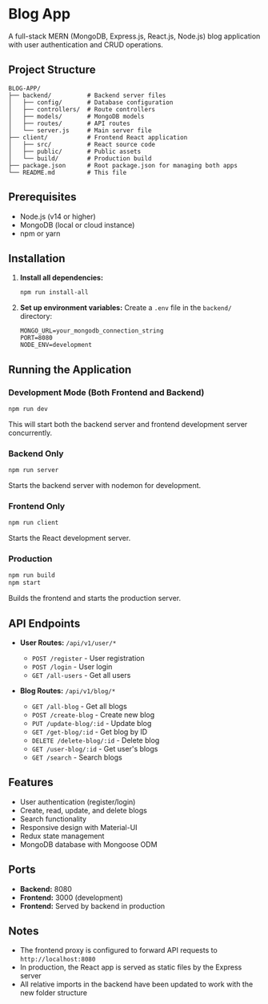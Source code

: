 # Blog App

A full-stack MERN (MongoDB, Express.js, React.js, Node.js) blog application with user authentication and CRUD operations.

## Project Structure

```
BLOG-APP/
├── backend/          # Backend server files
│   ├── config/       # Database configuration
│   ├── controllers/  # Route controllers
│   ├── models/       # MongoDB models
│   ├── routes/       # API routes
│   └── server.js     # Main server file
├── client/           # Frontend React application
│   ├── src/          # React source code
│   ├── public/       # Public assets
│   └── build/        # Production build
├── package.json      # Root package.json for managing both apps
└── README.md         # This file
```

## Prerequisites

- Node.js (v14 or higher)
- MongoDB (local or cloud instance)
- npm or yarn

## Installation

1. **Install all dependencies:**
   ```bash
   npm run install-all
   ```

2. **Set up environment variables:**
   Create a `.env` file in the `backend/` directory:
   ```env
   MONGO_URL=your_mongodb_connection_string
   PORT=8080
   NODE_ENV=development
   ```

## Running the Application

### Development Mode (Both Frontend and Backend)
```bash
npm run dev
```
This will start both the backend server and frontend development server concurrently.

### Backend Only
```bash
npm run server
```
Starts the backend server with nodemon for development.

### Frontend Only
```bash
npm run client
```
Starts the React development server.

### Production
```bash
npm run build
npm start
```
Builds the frontend and starts the production server.

## API Endpoints

- **User Routes:** `/api/v1/user/*`
  - `POST /register` - User registration
  - `POST /login` - User login
  - `GET /all-users` - Get all users

- **Blog Routes:** `/api/v1/blog/*`
  - `GET /all-blog` - Get all blogs
  - `POST /create-blog` - Create new blog
  - `PUT /update-blog/:id` - Update blog
  - `GET /get-blog/:id` - Get blog by ID
  - `DELETE /delete-blog/:id` - Delete blog
  - `GET /user-blog/:id` - Get user's blogs
  - `GET /search` - Search blogs

## Features

- User authentication (register/login)
- Create, read, update, and delete blogs
- Search functionality
- Responsive design with Material-UI
- Redux state management
- MongoDB database with Mongoose ODM

## Ports

- **Backend:** 8080
- **Frontend:** 3000 (development)
- **Frontend:** Served by backend in production

## Notes

- The frontend proxy is configured to forward API requests to `http://localhost:8080`
- In production, the React app is served as static files by the Express server
- All relative imports in the backend have been updated to work with the new folder structure
